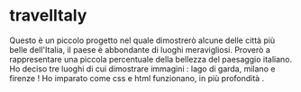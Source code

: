 # travelItaly

Questo è un piccolo progetto nel quale dimostrerò alcune delle città più belle dell'Italia, il paese è abbondante di luoghi meravigliosi. Proverò a rappresentare una piccola percentuale della bellezza del paesaggio italiano. Ho deciso tre luoghi di cui dimostrare immagini : lago di garda, milano e firenze !
Ho imparato come css e html funzionano, in più profondità .
